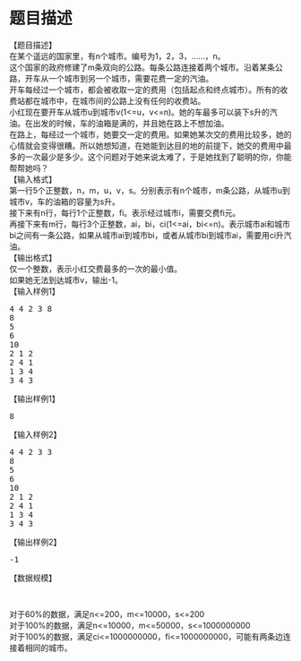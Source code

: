 # 题目描述


<p>
【题目描述】<br/>
在某个遥远的国家里，有n个城市。编号为1，2，3，……，n。<br/>
这个国家的政府修建了m条双向的公路。每条公路连接着两个城市。沿着某条公路，开车从一个城市到另一个城市，需要花费一定的汽油。<br/>
开车每经过一个城市，都会被收取一定的费用（包括起点和终点城市）。所有的收费站都在城市中，在城市间的公路上没有任何的收费站。<br/>
小红现在要开车从城市u到城市v(1&lt;=u，v&lt;=n)。她的车最多可以装下s升的汽油。在出发的时候，车的油箱是满的，并且她在路上不想加油。<br/>
在路上，每经过一个城市，她要交一定的费用。如果她某次交的费用比较多，她的心情就会变得很糟。所以她想知道，在她能到达目的地的前提下，她交的费用中最多的一次最少是多少。这个问题对于她来说太难了，于是她找到了聪明的你，你能帮帮她吗？<br/>
【输入格式】<br/>
第一行5个正整数，n，m，u，v，s。分别表示有n个城市，m条公路，从城市u到城市v，车的油箱的容量为s升。<br/>
接下来有n行，每行1个正整数，fi。表示经过城市i，需要交费fi元。<br/>
再接下来有m行，每行3个正整数，ai，bi，ci(1&lt;=ai，bi&lt;=n)。表示城市ai和城市bi之间有一条公路，如果从城市ai到城市bi，或者从城市bi到城市ai，需要用ci升汽油。<br/>
【输出格式】<br/>
仅一个整数，表示小红交费最多的一次的最小值。<br/>
如果她无法到达城市v，输出-1。<br/>
【输入样例1】
</p>
<pre>4 4 2 3 8
8
5
6
10
2 1 2
2 4 1
1 3 4
3 4 3</pre>
【输出样例1】
<pre>8</pre>
【输入样例2】
<pre>4 4 2 3 3
8
5
6
10
2 1 2
2 4 1
1 3 4
3 4 3</pre>
【输出样例2】
<pre>-1</pre>
【数据规模】
<p>
<br/>
</p>
<p>
对于60%的数据，满足n&lt;=200，m&lt;=10000，s&lt;=200<br/>
对于100%的数据，满足n&lt;=10000，m&lt;=50000，s&lt;=1000000000<br/>
对于100%的数据，满足ci&lt;=1000000000，fi&lt;=1000000000，可能有两条边连接着相同的城市。
</p>
